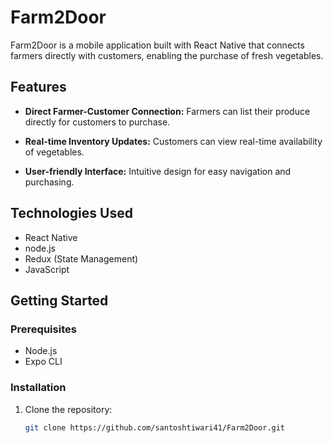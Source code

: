 # Farm2Door

Farm2Door is a mobile application built with React Native that connects farmers directly with customers, enabling the purchase of fresh vegetables.

## Features

- **Direct Farmer-Customer Connection:** Farmers can list their produce directly for customers to purchase.
- **Real-time Inventory Updates:** Customers can view real-time availability of vegetables.

- **User-friendly Interface:** Intuitive design for easy navigation and purchasing.

## Technologies Used

- React Native
- node.js
- Redux (State Management)
- JavaScript

## Getting Started

### Prerequisites

- Node.js
- Expo CLI

### Installation

1. Clone the repository:
   ```bash
   git clone https://github.com/santoshtiwari41/Farm2Door.git
  
